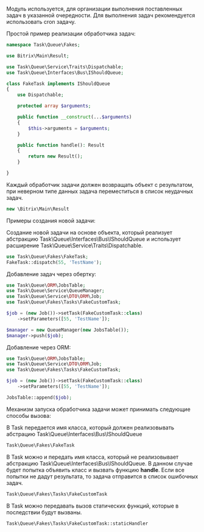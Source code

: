 Модуль используется, для организации выполнения поставленных задач в указанной очередности.
Для выполнения задач рекомендуется использовать cron задачу.

Простой пример реализации обработчика задач:
```php
namespace Task\Queue\Fakes;

use Bitrix\Main\Result;

use Task\Queue\Service\Traits\Dispatchable;
use Task\Queue\Interfaces\Bus\IShouldQueue;

class FakeTask implements IShouldQueue
{
    use Dispatchable;

    protected array $arguments;

    public function __construct(...$arguments)
    {
        $this->arguments = $arguments;
    }

    public function handle(): Result
    {
        return new Result();
    }

}
```
Каждый обработчик задачи должен возвращать объект с результатом, при неверном типе данных задача переместиться в список неудачных задач.
```php 
new \Bitrix\Main\Result
```

Примеры создания новой задачи:

Создание новой задачи на основе объекта, который реализует абстракцию Task\Queue\Interfaces\Bus\IShouldQueue 
и использует расширение Task\Queue\Service\Traits\Dispatchable.
```php
use Task\Queue\Fakes\FakeTask;
FakeTask::dispatch(55, 'TestName');
```

Добавление задач через обертку:
```php
use Task\Queue\ORM\JobsTable;
use Task\Queue\Service\QueueManager;
use Task\Queue\Service\DTO\ORM\Job;
use Task\Queue\Fakes\Tasks\FakeCustomTask;

$job = (new Job())->setTask(FakeCustomTask::class)
    ->setParameters([55, 'TestName']);

$manager = new QueueManager(new JobsTable());
$manager->push($job);
```
Добавление через ORM:
```php
use Task\Queue\ORM\JobsTable;
use Task\Queue\Service\DTO\ORM\Job;
use Task\Queue\Fakes\Tasks\FakeCustomTask;

$job = (new Job())->setTask(FakeCustomTask::class)
    ->setParameters([55, 'TestName']);

JobsTable::append($job);
```

Механизм запуска обработчика задачи может принимать следующие способы вызова:

В Task передается имя класса, который должен реализовывать абстрацию Task\Queue\Interfaces\Bus\IShouldQueue
```php
Task\Queue\Fakes\FakeTask
```

В Task можно и передать имя класса, который не реализовывает абстракцию Task\Queue\Interfaces\Bus\IShouldQueue.
В данном случае будет попытка объявить класс и вызвать функцию <b>handle</b>. Если все попытки не дадут результата, то задача отправится в список ошибочных задач.
```php
Task\Queue\Fakes\Tasks\FakeCustomTask
```

В Task можно передавать вызов статических функций, которые в последствии будут вызваны.
```php
Task\Queue\Fakes\Tasks\FakeCustomTask::staticHandler
```
